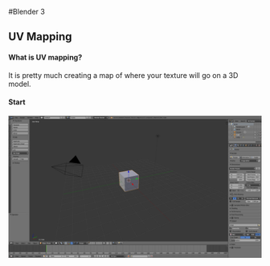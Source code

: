 #Blender 3
## UV Mapping
####  What is UV mapping?
It is pretty much creating a map of where your texture will go on a 3D model.
#### Start
![](start.PNG)